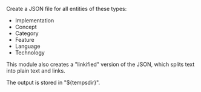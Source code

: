 Create a JSON file for all entities of these types:
 * Implementation
 * Concept
 * Category
 * Feature
 * Language
 * Technology

This module also creates a "linkified" version of the JSON, which splits text into plain text and links.

The output is stored in "${tempsdir}".
 